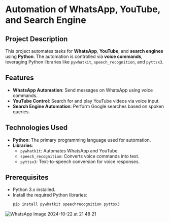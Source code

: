 # Automation of WhatsApp, YouTube, and Search Engine

## Project Description
This project automates tasks for **WhatsApp**, **YouTube**, and **search engines** using **Python**. The automation is controlled via **voice commands**, leveraging Python libraries like `pywhatkit`, `speech_recognition`, and `pyttsx3`.

## Features
- **WhatsApp Automation**: Send messages on WhatsApp using voice commands.
- **YouTube Control**: Search for and play YouTube videos via voice input.
- **Search Engine Automation**: Perform Google searches based on spoken queries.

## Technologies Used
- **Python**: The primary programming language used for automation.
- **Libraries**:
  - `pywhatkit`: Automates WhatsApp and YouTube.
  - `speech_recognition`: Converts voice commands into text.
  - `pyttsx3`: Text-to-speech conversion for voice responses.

## Prerequisites
- Python 3.x installed.
- Install the required Python libraries:
  ```bash
  pip install pywhatkit speechrecognition pyttsx3
![WhatsApp Image 2024-10-22 at 21 48 21](https://github.com/user-attachments/assets/131d8e3b-8a12-46a6-a4b9-360ff034031d)
